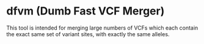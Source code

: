 # dfvm (Dumb Fast VCF Merger)

This tool is intended for merging large numbers of VCFs which each contain the exact same set of variant sites, with exactly the same alleles.  